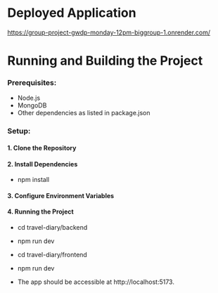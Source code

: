 # Deployed Application
https://group-project-gwdp-monday-12pm-biggroup-1.onrender.com/ 

# Running and Building the Project
### Prerequisites:
- Node.js 
- MongoDB
- Other dependencies as listed in package.json

### Setup:
#### 1. Clone the Repository

#### 2. Install Dependencies
- npm install

#### 3. Configure Environment Variables

#### 4. Running the Project
- cd travel-diary/backend
- npm run dev

- cd travel-diary/frontend
- npm run dev
- The app should be accessible at http://localhost:5173.

